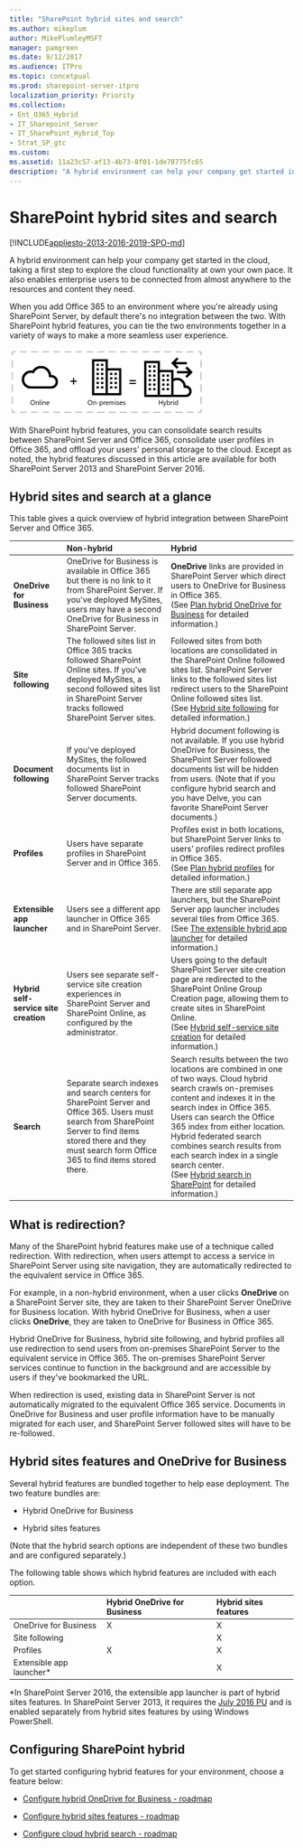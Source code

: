 ```yaml
---
title: "SharePoint hybrid sites and search"
ms.author: mikeplum
author: MikePlumleyMSFT
manager: pamgreen
ms.date: 9/12/2017
ms.audience: ITPro
ms.topic: concetpual
ms.prod: sharepoint-server-itpro
localization_priority: Priority
ms.collection:
- Ent_O365_Hybrid
- IT_Sharepoint_Server
- IT_SharePoint_Hybrid_Top
- Strat_SP_gtc
ms.custom: 
ms.assetid: 11a23c57-af13-4b73-8f01-1de70775fc65
description: "A hybrid environment can help your company get started in the cloud, taking a first step to explore the cloud functionality at own your own pace. It also enables enterprise users to be connected from almost anywhere to the resources and content they need."
---
```


# SharePoint hybrid sites and search

[!INCLUDE[appliesto-2013-2016-2019-SPO-md](../includes/appliesto-2013-2016-2019-SPO-md.md)]

A hybrid environment can help your company get started in the cloud, taking a first step to explore the cloud functionality at own your own pace. It also enables enterprise users to be connected from almost anywhere to the resources and content they need.
  
When you add Office 365 to an environment where you're already using SharePoint Server, by default there's no integration between the two. With SharePoint hybrid features, you can tie the two environments together in a variety of ways to make a more seamless user experience.
  
![Hybrid Definition](../media/a65a38ed-d9c6-43a2-99a9-659fb7a9ab14.png)
  
With SharePoint hybrid features, you can consolidate search results between SharePoint Server and Office 365, consolidate user profiles in Office 365, and offload your users' personal storage to the cloud. Except as noted, the hybrid features discussed in this article are available for both SharePoint Server 2013 and SharePoint Server 2016.
  
## Hybrid sites and search at a glance

This table gives a quick overview of hybrid integration between SharePoint Server and Office 365.
  
||**Non-hybrid**|**Hybrid**|
|:-----|:-----|:-----|
|**OneDrive for Business** <br/> |OneDrive for Business is available in Office 365 but there is no link to it from SharePoint Server. If you've deployed MySites, users may have a second OneDrive for Business in SharePoint Server.  <br/> |**OneDrive** links are provided in SharePoint Server which direct users to OneDrive for Business in Office 365.  <br/> (See [Plan hybrid OneDrive for Business](plan-hybrid-onedrive-for-business.md) for detailed information.)  <br/> |
|**Site following** <br/> |The followed sites list in Office 365 tracks followed SharePoint Online sites. If you've deployed MySites, a second followed sites list in SharePoint Server tracks followed SharePoint Server sites.  <br/> |Followed sites from both locations are consolidated in the SharePoint Online followed sites list. SharePoint Server links to the followed sites list redirect users to the SharePoint Online followed sites list.  <br/> (See [Hybrid site following](hybrid-site-following.md) for detailed information.)  <br/> |
|**Document following** <br/> |If you've deployed MySites, the followed documents list in SharePoint Server tracks followed SharePoint Server documents.  <br/> |Hybrid document following is not available. If you use hybrid OneDrive for Business, the SharePoint Server followed documents list will be hidden from users. (Note that if you configure hybrid search and you have Delve, you can favorite SharePoint Server documents.)  <br/> |
|**Profiles** <br/> |Users have separate profiles in SharePoint Server and in Office 365.  <br/> |Profiles exist in both locations, but SharePoint Server links to users' profiles redirect profiles in Office 365.  <br/> (See [Plan hybrid profiles](plan-hybrid-profiles.md) for detailed information.)  <br/> |
|**Extensible app launcher** <br/> |Users see a different app launcher in Office 365 and in SharePoint Server.  <br/> |There are still separate app launchers, but the SharePoint Server app launcher includes several tiles from Office 365.  <br/> (See [The extensible hybrid app launcher](the-extensible-hybrid-app-launcher.md) for detailed information.)  <br/> |
|**Hybrid self-service site creation** <br/> |Users see separate self-service site creation experiences in SharePoint Server and SharePoint Online, as configured by the administrator.  <br/> |Users going to the default SharePoint Server site creation page are redirected to the SharePoint Online Group Creation page, allowing them to create sites in SharePoint Online.  <br/> (See [Hybrid self-service site creation](hybrid-self-service-site-creation.md) for detailed information.)  <br/> |
|**Search** <br/> |Separate search indexes and search centers for SharePoint Server and Office 365. Users must search from SharePoint Server to find items stored there and they must search form Office 365 to find items stored there.  <br/> |Search results between the two locations are combined in one of two ways. Cloud hybrid search crawls on-premises content and indexes it in the search index in Office 365. Users can search the Office 365 index from either location. Hybrid federated search combines search results from each search index in a single search center.  <br/> (See [Hybrid search in SharePoint](https://support.office.com/article/1a7269ba-5aa7-481b-b608-030c58fa932e) for detailed information.)  <br/> |
   
## What is redirection?

Many of the SharePoint hybrid features make use of a technique called redirection. With redirection, when users attempt to access a service in SharePoint Server using site navigation, they are automatically redirected to the equivalent service in Office 365.
  
For example, in a non-hybrid environment, when a user clicks **OneDrive** on a SharePoint Server site, they are taken to their SharePoint Server OneDrive for Business location. With hybrid OneDrive for Business, when a user clicks **OneDrive**, they are taken to OneDrive for Business in Office 365.
  
Hybrid OneDrive for Business, hybrid site following, and hybrid profiles all use redirection to send users from on-premises SharePoint Server to the equivalent service in Office 365. The on-premises SharePoint Server services continue to function in the background and are accessible by users if they've bookmarked the URL.
  
When redirection is used, existing data in SharePoint Server is not automatically migrated to the equivalent Office 365 service. Documents in OneDrive for Business and user profile information have to be manually migrated for each user, and SharePoint Server followed sites will have to be re-followed.
  
## Hybrid sites features and OneDrive for Business
<a name="SitesFeatures"> </a>

Several hybrid features are bundled together to help ease deployment. The two feature bundles are:
  
- Hybrid OneDrive for Business
    
- Hybrid sites features
    
(Note that the hybrid search options are independent of these two bundles and are configured separately.)
  
The following table shows which hybrid features are included with each option.
  
||**Hybrid OneDrive for Business**|**Hybrid sites features**|
|:-----|:-----|:-----|
|OneDrive for Business  <br/> |X  <br/> |X  <br/> |
|Site following  <br/> ||X  <br/> |
|Profiles  <br/> |X  <br/> |X  <br/> |
|Extensible app launcher\*  <br/> ||X  <br/> |
   
*In SharePoint Server 2016, the extensible app launcher is part of hybrid sites features. In SharePoint Server 2013, it requires the [July 2016 PU](https://support.microsoft.com/kb/3115286) and is enabled separately from hybrid sites features by using Windows PowerShell. 
  
## Configuring SharePoint hybrid
<a name="SitesFeatures"> </a>

To get started configuring hybrid features for your environment, choose a feature below:
  
- [Configure hybrid OneDrive for Business - roadmap](configure-hybrid-onedrive-for-businessroadmap.md)
    
- [Configure hybrid sites features - roadmap](configure-hybrid-sites-featuresroadmap.md)
    
- [Configure cloud hybrid search - roadmap](configure-cloud-hybrid-searchroadmap.md)
    

